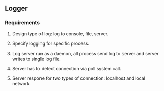 ## Logger

### Requirements

1. Design type of log: log to console, file, server.

2. Specify logging for specific process.

3. Log server run as a daemon, all process send log to server and server writes to single log file.

4. Server has to detect connection via poll system call.

5. Server respone for two types of connection: localhost and local network.
